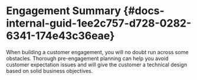 # Engagement Summary {#docs-internal-guid-1ee2c757-d728-0282-6341-174e43c36eae}

When building a customer engagement, you will no doubt run across some obstacles. Thorough pre-engagement planning can help you avoid customer expectation issues and will give the customer a technical design based on solid business objectives.

